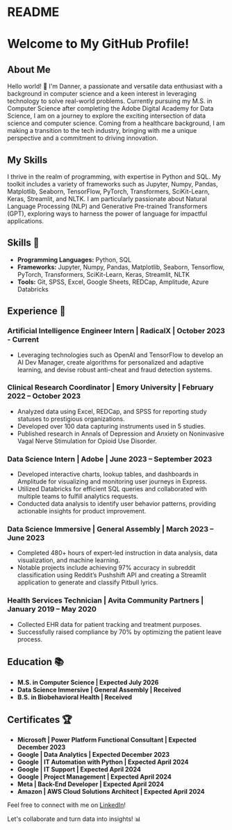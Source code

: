 # README

# Welcome to My GitHub Profile!

## About Me

Hello world! 👋 I'm Danner, a passionate and versatile data enthusiast with a background in computer science and a keen interest in leveraging technology to solve real-world problems. Currently pursuing my M.S. in Computer Science after completing the Adobe Digital Academy for Data Science, I am on a journey to explore the exciting intersection of data science and computer science. Coming from a healthcare background, I am making a transition to the tech industry, bringing with me a unique perspective and a commitment to driving innovation.

## My Skills

I thrive in the realm of programming, with expertise in Python and SQL. My toolkit includes a variety of frameworks such as Jupyter, Numpy, Pandas, Matplotlib, Seaborn, TensorFlow, PyTorch, Transformers, SciKit-Learn, Keras, Streamlit, and NLTK. I am particularly passionate about Natural Language Processing (NLP) and Generative Pre-trained Transformers (GPT), exploring ways to harness the power of language for impactful applications.


## Skills 🚀

- **Programming Languages:** Python, SQL
- **Frameworks:** Jupyter, Numpy, Pandas, Matplotlib, Seaborn, Tensorflow, PyTorch, Transformers, SciKit-Learn, Keras, Streamlit, NLTK
- **Tools:** Git, SPSS, Excel, Google Sheets, REDCap, Amplitude, Azure Databricks

## Experience 💼

### Artificial Intelligence Engineer Intern | RadicalX | October 2023 - Current 

- Leveraging technologies such as OpenAI and TensorFlow to develop an AI Dev Manager, create algorithms for personalized and adaptive learning, and devise robust anti-cheat and fraud detection systems. 

### Clinical Research Coordinator | Emory University | February 2022 – October 2023 

- Analyzed data using Excel, REDCap, and SPSS for reporting study statuses to prestigious organizations.
- Developed over 100 data capturing instruments used in 5 studies.
- Published research in Annals of Depression and Anxiety on Noninvasive Vagal Nerve Stimulation for Opioid Use Disorder.

### Data Science Intern | Adobe | June 2023 – September 2023

- Developed interactive charts, lookup tables, and dashboards in Amplitude for visualizing and monitoring user journeys in Express.
- Utilized Databricks for efficient SQL queries and collaborated with multiple teams to fulfill analytics requests.
- Conducted data analysis to identify user behavior patterns, providing actionable insights for product improvement.

### Data Science Immersive | General Assembly | March 2023 – June 2023

- Completed 480+ hours of expert-led instruction in data analysis, data visualization, and machine learning.
- Notable projects include achieving 97% accuracy in subreddit classification using Reddit’s Pushshift API and creating a Streamlit application to generate and classify Pitbull lyrics.

### Health Services Technician | Avita Community Partners | January 2019 – May 2020

- Collected EHR data for patient tracking and treatment purposes.
- Successfully raised compliance by 70% by optimizing the patient leave process.

## Education 📚

- **M.S. in Computer Science | Expected July 2026**
- **Data Science Immersive | General Assembly | Received**
- **B.S. in Biobehavioral Health | Received**

## Certificates 🏆

- **Microsoft | Power Platform Functional Consultant | Expected December 2023**
- **Google | Data Analytics | Expected December 2023**
- **Google | IT Automation with Python | Expected April 2024**
- **Google | IT Support | Expected April 2024**
- **Google | Project Management | Expected April 2024**
- **Meta | Back-End Developer | Expected April 2024**
- **Amazon | AWS Cloud Solutions Architect | Expected April 2024**

Feel free to connect with me on [LinkedIn]([your-linkedin-profile](https://www.linkedin.com/in/danneraffadzi/))!

Let's collaborate and turn data into insights! 📊
